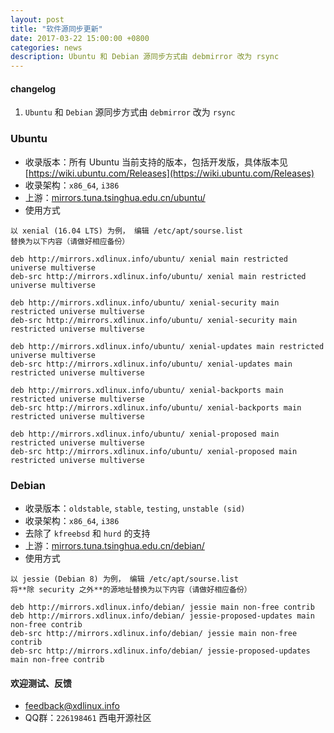 ```yaml
---
layout: post
title: "软件源同步更新"
date: 2017-03-22 15:00:00 +0800
categories: news
description: Ubuntu 和 Debian 源同步方式由 debmirror 改为 rsync
---
```


#### changelog

1. `Ubuntu` 和 `Debian` 源同步方式由 `debmirror` 改为 `rsync`

### Ubuntu

* 收录版本：所有 Ubuntu 当前支持的版本，包括开发版，具体版本见 [https://wiki.ubuntu.com/Releases](https://wiki.ubuntu.com/Releases)
* 收录架构：`x86_64`, `i386`
* 上游：[mirrors.tuna.tsinghua.edu.cn/ubuntu/](https://mirrors.tuna.tsinghua.edu.cn/ubuntu/)
* 使用方式

```
以 xenial (16.04 LTS) 为例， 编辑 /etc/apt/sourse.list
替换为以下内容（请做好相应备份）

deb http://mirrors.xdlinux.info/ubuntu/ xenial main restricted universe multiverse
deb-src http://mirrors.xdlinux.info/ubuntu/ xenial main restricted universe multiverse

deb http://mirrors.xdlinux.info/ubuntu/ xenial-security main restricted universe multiverse
deb-src http://mirrors.xdlinux.info/ubuntu/ xenial-security main restricted universe multiverse

deb http://mirrors.xdlinux.info/ubuntu/ xenial-updates main restricted universe multiverse
deb-src http://mirrors.xdlinux.info/ubuntu/ xenial-updates main restricted universe multiverse

deb http://mirrors.xdlinux.info/ubuntu/ xenial-backports main restricted universe multiverse
deb-src http://mirrors.xdlinux.info/ubuntu/ xenial-backports main restricted universe multiverse

deb http://mirrors.xdlinux.info/ubuntu/ xenial-proposed main restricted universe multiverse
deb-src http://mirrors.xdlinux.info/ubuntu/ xenial-proposed main restricted universe multiverse
```

### Debian

* 收录版本：`oldstable`, `stable`, `testing`, `unstable (sid)`
* 收录架构：`x86_64`, `i386`
* 去除了 `kfreebsd` 和 `hurd` 的支持
* 上游：[mirrors.tuna.tsinghua.edu.cn/debian/](https://mirrors.tuna.tsinghua.edu.cn/debian/)
* 使用方式

```
以 jessie (Debian 8) 为例， 编辑 /etc/apt/sourse.list
将**除 security 之外**的源地址替换为以下内容（请做好相应备份）

deb http://mirrors.xdlinux.info/debian/ jessie main non-free contrib
deb http://mirrors.xdlinux.info/debian/ jessie-proposed-updates main non-free contrib
deb-src http://mirrors.xdlinux.info/debian/ jessie main non-free contrib
deb-src http://mirrors.xdlinux.info/debian/ jessie-proposed-updates main non-free contrib
```

#### 欢迎测试、反馈

* [feedback@xdlinux.info](mailto:feedback@xdlinux.info)
* QQ群：`226198461` 西电开源社区

